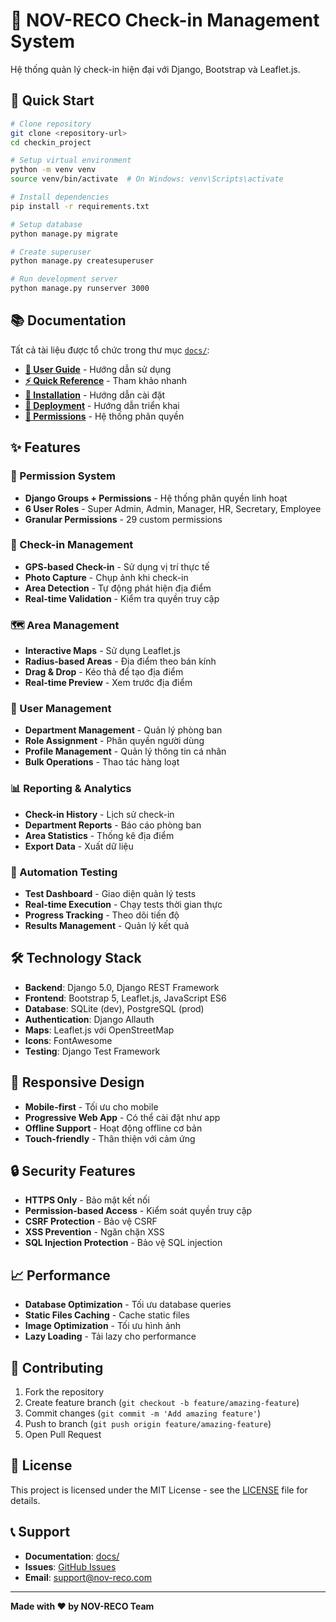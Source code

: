 # 🏢 NOV-RECO Check-in Management System

Hệ thống quản lý check-in hiện đại với Django, Bootstrap và Leaflet.js.

## 🚀 Quick Start

```bash
# Clone repository
git clone <repository-url>
cd checkin_project

# Setup virtual environment
python -m venv venv
source venv/bin/activate  # On Windows: venv\Scripts\activate

# Install dependencies
pip install -r requirements.txt

# Setup database
python manage.py migrate

# Create superuser
python manage.py createsuperuser

# Run development server
python manage.py runserver 3000
```

## 📚 Documentation

Tất cả tài liệu được tổ chức trong thư mục [`docs/`](./docs/):

- **[📖 User Guide](./docs/user-guides/USER_GUIDE.md)** - Hướng dẫn sử dụng
- **[⚡ Quick Reference](./docs/user-guides/QUICK-REFERENCE.md)** - Tham khảo nhanh
- **[🔧 Installation](./docs/development/INSTALLATION.md)** - Hướng dẫn cài đặt
- **[🚀 Deployment](./docs/deployment/DEPLOYMENT.md)** - Hướng dẫn triển khai
- **[🔐 Permissions](./docs/permissions/PERMISSION_SYSTEM_COMPLETION.md)** - Hệ thống phân quyền

## ✨ Features

### 🔐 Permission System
- **Django Groups + Permissions** - Hệ thống phân quyền linh hoạt
- **6 User Roles** - Super Admin, Admin, Manager, HR, Secretary, Employee
- **Granular Permissions** - 29 custom permissions

### 📍 Check-in Management
- **GPS-based Check-in** - Sử dụng vị trí thực tế
- **Photo Capture** - Chụp ảnh khi check-in
- **Area Detection** - Tự động phát hiện địa điểm
- **Real-time Validation** - Kiểm tra quyền truy cập

### 🗺️ Area Management
- **Interactive Maps** - Sử dụng Leaflet.js
- **Radius-based Areas** - Địa điểm theo bán kính
- **Drag & Drop** - Kéo thả để tạo địa điểm
- **Real-time Preview** - Xem trước địa điểm

### 👥 User Management
- **Department Management** - Quản lý phòng ban
- **Role Assignment** - Phân quyền người dùng
- **Profile Management** - Quản lý thông tin cá nhân
- **Bulk Operations** - Thao tác hàng loạt

### 📊 Reporting & Analytics
- **Check-in History** - Lịch sử check-in
- **Department Reports** - Báo cáo phòng ban
- **Area Statistics** - Thống kê địa điểm
- **Export Data** - Xuất dữ liệu

### 🤖 Automation Testing
- **Test Dashboard** - Giao diện quản lý tests
- **Real-time Execution** - Chạy tests thời gian thực
- **Progress Tracking** - Theo dõi tiến độ
- **Results Management** - Quản lý kết quả

## 🛠️ Technology Stack

- **Backend**: Django 5.0, Django REST Framework
- **Frontend**: Bootstrap 5, Leaflet.js, JavaScript ES6
- **Database**: SQLite (dev), PostgreSQL (prod)
- **Authentication**: Django Allauth
- **Maps**: Leaflet.js với OpenStreetMap
- **Icons**: FontAwesome
- **Testing**: Django Test Framework

## 📱 Responsive Design

- **Mobile-first** - Tối ưu cho mobile
- **Progressive Web App** - Có thể cài đặt như app
- **Offline Support** - Hoạt động offline cơ bản
- **Touch-friendly** - Thân thiện với cảm ứng

## 🔒 Security Features

- **HTTPS Only** - Bảo mật kết nối
- **Permission-based Access** - Kiểm soát quyền truy cập
- **CSRF Protection** - Bảo vệ CSRF
- **XSS Prevention** - Ngăn chặn XSS
- **SQL Injection Protection** - Bảo vệ SQL injection

## 📈 Performance

- **Database Optimization** - Tối ưu database queries
- **Static Files Caching** - Cache static files
- **Image Optimization** - Tối ưu hình ảnh
- **Lazy Loading** - Tải lazy cho performance

## 🤝 Contributing

1. Fork the repository
2. Create feature branch (`git checkout -b feature/amazing-feature`)
3. Commit changes (`git commit -m 'Add amazing feature'`)
4. Push to branch (`git push origin feature/amazing-feature`)
5. Open Pull Request

## 📄 License

This project is licensed under the MIT License - see the [LICENSE](LICENSE) file for details.

## 📞 Support

- **Documentation**: [docs/](./docs/)
- **Issues**: [GitHub Issues](https://github.com/your-repo/issues)
- **Email**: support@nov-reco.com

---

**Made with ❤️ by NOV-RECO Team**
